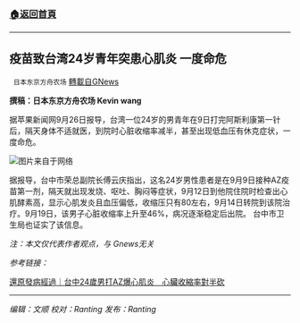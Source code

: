 ###  [:house:返回首頁](https://github.com/ourhimalayas/txt)
---


## 疫苗致台湾24岁青年突患心肌炎 一度命危
` 日本东京方舟农场` [轉載自GNews](https://gnews.org/zh-hans/1558551/)

**撰稿：日本东京方舟农场 Kevin wang**

据苹果新闻网9月26日报导，台湾一位24岁的男青年在9日打完阿斯利康第一针后，隔天身体不适就医，到院时心脏收缩率减半，甚至出现低血压有休克症状，一度命危。

![](https://assets.gnews.org/wp-content/uploads/2021/09/微信图片_20210927171542.png)图片来自于网络

据报导，台中市荣总副院长傅云庆指出，这名24岁男性患者是在9月9日接种AZ疫苗第一剂，隔天就出现发烧、呕吐、胸闷等症状，9月12日到他院住院时检查出心肌酵素高，显示心肌发炎且血压偏低，收缩压只有80左右，9月14日转院到该院治疗。9月19日，该男子心脏收缩率上升至46%，病况逐渐稳定后出院。
台中市卫生局也证实了该信息。

*注：本文仅代表作者观点，与 Gnews无关*

*参考链接：*

[還原發病經過｜台中24歲男打AZ爆心肌炎　心臟收縮率對半砍](https://tw.appledaily.com/life/20210926/AYZB3X6FSJCHDNWBKVIJNCH6TA/)

* * *

*编辑：文顺 校对：Ranting 发布：Ranting*
